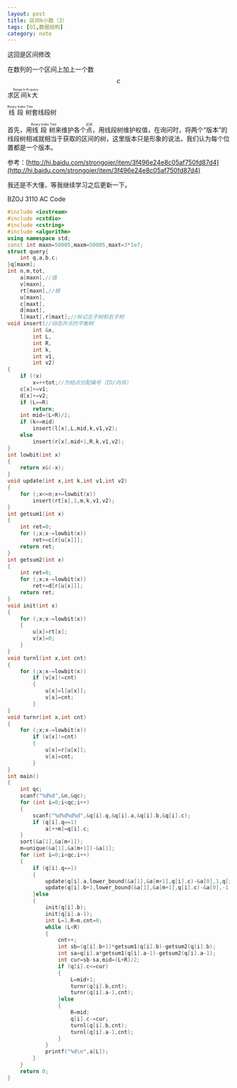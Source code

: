 ```yaml
---
layout: post
title: 区间k小数（3）
tags: [OI,数据结构]
category: note
---
```


这回是区间修改

在数列的一个区间上加上一个数$$c$$求<ruby>区间k大<rt>Range k-th query</rt></ruby>

<ruby>线段树<rt>Binary Index Tree</rt></ruby>套线段树

首先，用<ruby>线段树<rt>Binary Index Tree</rt></ruby>来维护各个<ruby>点<rt>区间</rt></ruby>，用线段树维护权值，在询问时，将两个“版本”的线段树相减就相当于获取的区间的树，这里版本只是形象的说法，我们认为每个位置都是一个版本。

参考：[http://hi.baidu.com/strongoier/item/3f496e24e8c05af750fd87d4](http://hi.baidu.com/strongoier/item/3f496e24e8c05af750fd87d4)

我还是不大懂，等我继续学习之后更新一下。

BZOJ 3110 AC Code

```cpp
#include <iostream>
#include <cstdio>
#include <cstring>
#include <algorithm>
using namespace std;
const int maxn=50005,maxm=50005,maxt=3*1e7;
struct query{
	int q,a,b,c;
}q[maxm];
int n,m,tot,
	a[maxn],//值
	v[maxn],
	rt[maxn],//根
	u[maxn],
	c[maxt],
	d[maxt],
	l[maxt],r[maxt];//标记左子树和右子树
void insert(//动态开点的平衡树
		int &x,
		int L,
		int R,
		int k,
		int v1,
		int v2)
{
	if (!x)
		x=++tot;//为结点分配编号（ID/内存）
	c[x]+=v1;
	d[x]+=v2;
	if (L==R)
		return;
	int mid=(L+R)/2;
	if (k<=mid)
		insert(l[x],L,mid,k,v1,v2);
	else
		insert(r[x],mid+1,R,k,v1,v2);
}
int lowbit(int x)
{
	return x&(-x);
}
void update(int x,int k,int v1,int v2)
{
	for (;x<=n;x+=lowbit(x))
		insert(rt[x],1,m,k,v1,v2);
}
int getsum1(int x)
{
	int ret=0;
	for (;x;x-=lowbit(x))
		ret+=c[r[u[x]]];
	return ret;
}
int getsum2(int x)
{
	int ret=0;
	for (;x;x-=lowbit(x))
		ret+=d[r[u[x]]];
	return ret;
}
void init(int x)
{
	for (;x;x-=lowbit(x))
	{
		u[x]=rt[x];
		v[x]=0;
	}
}
void turnl(int x,int cnt)
{
	for (;x;x-=lowbit(x))
		if (v[x]!=cnt)
		{
			u[x]=l[u[x]];
			v[x]=cnt;
		}
}
void turnr(int x,int cnt)
{
	for (;x;x-=lowbit(x))
		if (v[x]!=cnt)
		{
			u[x]=r[u[x]];
			v[x]=cnt;
		}
}
int main()
{
	int qc;
	scanf("%d%d",&n,&qc);
	for (int i=0;i<qc;i++)
	{
		scanf("%d%d%d%d",&q[i].q,&q[i].a,&q[i].b,&q[i].c);
		if (q[i].q==1)
			a[++m]=q[i].c;
	}
	sort(&a[1],&a[m+1]);
	m=unique(&a[1],&a[m+1])-&a[1];
	for (int i=0;i<qc;i++)
	{
		if (q[i].q==1)
		{
			update(q[i].a,lower_bound(&a[1],&a[m+1],q[i].c)-&a[0],1,q[i].a);
			update(q[i].b+1,lower_bound(&a[1],&a[m+1],q[i].c)-&a[0],-1,-q[i].b-1);
		}else
		{
			init(q[i].b);
			init(q[i].a-1);
			int L=1,R=m,cnt=0;
			while (L<R)
			{
				cnt++;
				int sb=(q[i].b+1)*getsum1(q[i].b)-getsum2(q[i].b);
				int sa=q[i].a*getsum1(q[i].a-1)-getsum2(q[i].a-1);
				int cur=sb-sa,mid=(L+R)/2;
				if (q[i].c<=cur)
				{
					L=mid+1;
					turnr(q[i].b,cnt);
					turnr(q[i].a-1,cnt);
				}else
				{
					R=mid;
					q[i].c-=cur;
					turnl(q[i].b,cnt);
					turnl(q[i].a-1,cnt);
				}
			}
			printf("%d\n",a[L]);
		}
	}
	return 0;
}
```
